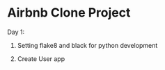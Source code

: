 # Airbnb Clone Project

Day 1:

1. Setting flake8 and black for python development

2. Create User app
